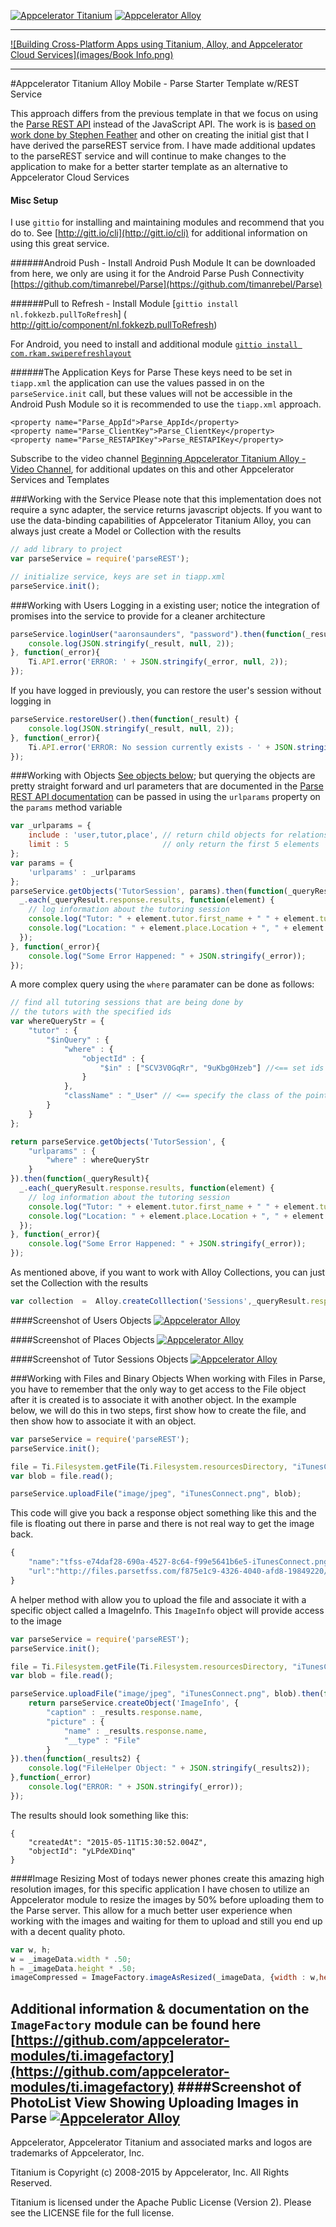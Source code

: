[![Appcelerator Titanium](http://www-static.appcelerator.com/badges/titanium-git-badge-sq.png)](http://appcelerator.com/titanium/) [![Appcelerator Alloy](http://www-static.appcelerator.com/badges/alloy-git-badge-sq.png)](http://appcelerator.com/alloy/)
____
[![Building Cross-Platform Apps using Titanium, Alloy, and Appcelerator Cloud Services](images/Book Info.png)](http://www.clearlyinnovative.com/build-it/)
____
#Appcelerator Titanium Alloy Mobile - Parse Starter Template w/REST Service

This approach differs from the previous template in that we focus on using the [Parse REST API](https://www.parse.com/docs/rest) instead of the JavaScript API. The work is is [based on work done by Stephen Feather](https://gist.github.com/sfeather/4400387) and other on creating the initial gist that I have derived the parseREST service from. I have made additional updates to the parseREST service and will continue to make changes to the application to make for a better starter template as an alternative to Appcelerator Cloud Services

#### Misc Setup 
I use `gittio` for installing and maintaining modules and recommend that you do to. See [http://gitt.io/cli](http://gitt.io/cli) for additional information on using this great service.

######Android Push - Install Android Push Module
It can be downloaded from here, we only are using it for the Android Parse Push Connectivity
[https://github.com/timanrebel/Parse](https://github.com/timanrebel/Parse)


######Pull to Refresh - Install Module
[`gittio install nl.fokkezb.pullToRefresh`] ( http://gitt.io/component/nl.fokkezb.pullToRefresh)

For Android, you need to install and additional module
[`gittio install com.rkam.swiperefreshlayout`](http://gitt.io/component/com.rkam.swiperefreshlayout)

######The Application Keys for Parse
These keys need to be set in `tiapp.xml` the application can use the values passed in on the `parseService.init` call, but these values will not be accessible in the Android Push Module so it is recommended to use the `tiapp.xml` approach.
```
<property name="Parse_AppId">Parse_AppId</property>
<property name="Parse_ClientKey">Parse_ClientKey</property>
<property name="Parse_RESTAPIKey">Parse_RESTAPIKey</property>
```


Subscribe to the video channel [Beginning Appcelerator Titanium Alloy - Video Channel](https://www.youtube.com/channel/UCMCcqbJpyL3LAv3PJeYz2bg), for additional updates on this and other Appcelerator Services and Templates

###Working with the Service
Please note that this implementation does not require a sync adapter, the service returns javascript objects. If you want to use the data-binding capabilities of Appcelerator Titanium Alloy, you can always just create a Model or Collection with the results
````Javascript
// add library to project
var parseService = require('parseREST');

// initialize service, keys are set in tiapp.xml
parseService.init();
````
###Working with Users
Logging in a existing user; notice the integration of promises into the service to provide for a cleaner architecture
````Javascript
parseService.loginUser("aaronsaunders", "password").then(function(_result) {
    console.log(JSON.stringify(_result, null, 2));
}, function(_error){
    Ti.API.error('ERROR: ' + JSON.stringify(_error, null, 2));
});
````
If you have logged in previously, you can restore the user's session without logging in
````Javascript
parseService.restoreUser().then(function(_result) {
    console.log(JSON.stringify(_result, null, 2));
}, function(_error){
    Ti.API.error('ERROR: No session currently exists - ' + JSON.stringify(_error, null, 2));
});
````
###Working with Objects
[See objects below](#screenshot-of-tutor-sessions-objects); but querying the objects are pretty straight forward and url parameters that are documented in the [Parse REST API documentation](https://www.parse.com/docs/rest) can be passed in using the `urlparams` property on the `params` method variable
````Javascript
var _urlparams = {
    include : 'user,tutor,place', // return child objects for relationships
    limit : 5                     // only return the first 5 elements
};
var params = {
    'urlparams' : _urlparams
};
parseService.getObjects('TutorSession', params).then(function(_queryResult){
  _.each(_queryResult.response.results, function(element) {
    // log information about the tutoring session
    console.log("Tutor: " + element.tutor.first_name + " " + element.tutor.last_name);
    console.log("Location: " + element.place.Location + ", " + element.place.Name);
  });
}, function(_error){
    console.log("Some Error Happened: " + JSON.stringify(_error));
});
````
A more complex query using the `where` paramater can be done as follows:
``` Javascript
// find all tutoring sessions that are being done by
// the tutors with the specified ids
var whereQueryStr = {
    "tutor" : {
        "$inQuery" : {
            "where" : {
                "objectId" : {
                    "$in" : ["SCV3V0GqRr", "9uKbg0Hzeb"] //<== set ids here
                }
            },
            "className" : "_User" // <== specify the class of the pointer relation
        }
    }
};

return parseService.getObjects('TutorSession', {
    "urlparams" : {
        "where" : whereQueryStr
    }
}).then(function(_queryResult){
  _.each(_queryResult.response.results, function(element) {
    // log information about the tutoring session
    console.log("Tutor: " + element.tutor.first_name + " " + element.tutor.last_name);
    console.log("Location: " + element.place.Location + ", " + element.place.Name);
  });
}, function(_error){
    console.log("Some Error Happened: " + JSON.stringify(_error));
});
```

As mentioned above, if you want to work with Alloy Collections, you can just set the Collection with the results
``` Javascript
var collection  =  Alloy.createColllection('Sessions',_queryResult.response.results);
```
####Screenshot of Users Objects
[![Appcelerator Alloy](images/parse_users.png)](images/parse_users.png)

####Screenshot of Places Objects
[![Appcelerator Alloy](images/parse_places.png)](images/parse_places.png)

####Screenshot of Tutor Sessions Objects
[![Appcelerator Alloy](images/parse_tutor_sessions.png)](images/parse_tutor_sessions.png)

###Working with Files and Binary Objects
When working with Files in Parse, you have to remember that the only way to get access to the File object after it is created is to associate it with another object. In the example below, we will do this in two steps, first show how to create the file, and then show how to associate it with an object.

``` Javascript
var parseService = require('parseREST');
parseService.init();

file = Ti.Filesystem.getFile(Ti.Filesystem.resourcesDirectory, "iTunesConnect.png");
var blob = file.read();

parseService.uploadFile("image/jpeg", "iTunesConnect.png", blob);
```
This code will give you back a response object something like this and the file is floating out there in parse and there  is not real way to get the image back.

``` Javascript
{
    "name":"tfss-e74daf28-690a-4527-8c64-f99e5641b6e5-iTunesConnect.png",
    "url":"http://files.parsetfss.com/f875e1c9-4326-4040-afd8-19849220/tfss-e74daf28-iTunesConnect.png"
}
```
A helper method with allow you to upload the file and associate it with a specific object called a ImageInfo. This `ImageInfo` object will provide access to the image
```Javascript
var parseService = require('parseREST');
parseService.init();

file = Ti.Filesystem.getFile(Ti.Filesystem.resourcesDirectory, "iTunesConnect.png");
var blob = file.read();

parseService.uploadFile("image/jpeg", "iTunesConnect.png", blob).then(function(_results) {
	return parseService.createObject('ImageInfo', {
		"caption" : _results.response.name,
		"picture" : {
			"name" : _results.response.name,
			"__type" : "File"
		}
}).then(function(_results2) {
	console.log("FileHelper Object: " + JSON.stringify(_results2));
},function(_error)
    console.log("ERROR: " + JSON.stringify(_error));
});
```
The results should look something like this:
```
{
    "createdAt": "2015-05-11T15:30:52.004Z",
    "objectId": "yLPdeXDinq"
}
```
####Image Resizing
Most of todays newer phones create this amazing high resolution images, for this specific application I have chosen to utilize an Appcelerator module to resize the images by 50% before uploading them to the Parse server. This allow for a much better user experience when working with the images and waiting for them to upload and still you end up with a decent quality photo.

```Javascript
var w, h;
w = _imageData.width * .50;
h = _imageData.height * .50;
imageCompressed = ImageFactory.imageAsResized(_imageData, {width : w,height : h});
```
Additional information & documentation on the `ImageFactory` module can be found here [https://github.com/appcelerator-modules/ti.imagefactory](https://github.com/appcelerator-modules/ti.imagefactory)
####Screenshot of PhotoList View Showing Uploading Images in Parse
[![Appcelerator Alloy](images/PhotoListView.png)](images/PhotoListView.png)
----------------------------------

Appcelerator, Appcelerator Titanium and associated marks and logos are 
trademarks of Appcelerator, Inc. 

Titanium is Copyright (c) 2008-2015 by Appcelerator, Inc. All Rights Reserved.

Titanium is licensed under the Apache Public License (Version 2). Please
see the LICENSE file for the full license.

